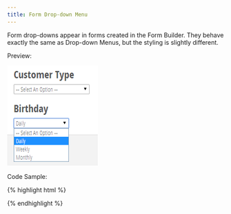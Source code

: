 ```yaml
---
title: Form Drop-down Menu
---
```


Form drop-downs appear in forms created in the Form Builder. They behave exactly the same as Drop-down Menus, but the styling is slightly different.

Preview:

![Form Drop-Down](/assets/img/elements/form-dropdown.png)

Code Sample:

{% highlight html %}
<!-- No Code Sample Yet -->
{% endhighlight %}
